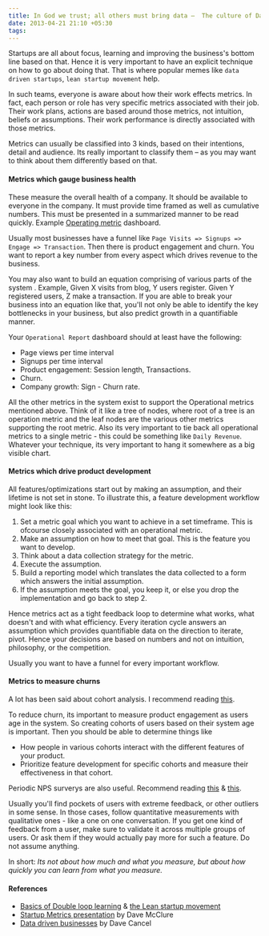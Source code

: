 ```yaml
---
title: In God we trust; all others must bring data –  The culture of Data driven startups
date: 2013-04-21 21:10 +05:30
tags:
---
```


Startups are all about focus, learning and improving the business's bottom line based on that. Hence it is very important to have an explicit technique on how to go about doing that. That is where popular memes like `data driven startups`, `lean startup movement` help. 

In such teams, everyone is aware about how their work effects metrics. In fact, each person or role has very specific metrics associated with their job. Their work plans, actions are based around those metrics, not intuition, beliefs or assumptions. Their work performance is directly associated with those metrics.

Metrics can usually be classified into 3 kinds, based on their intentions, detail and audience. Its really important to classify them – as you may want to think about them differently based on that.

#### Metrics which gauge business health

These measure the overall health of a company. It should be available to everyone in the company. It must provide time framed as well as cumulative numbers. This must be presented in a summarized manner to be read quickly. Example [Operating metric](http://en.wikipedia.org/wiki/Performance_metric) dashboard.

Usually most businesses have a funnel like `Page Visits => Signups => Engage => Transaction`. Then there is product engagement and churn. You want to report a key number from every aspect which drives revenue to the business.

You may also want to build an equation comprising of various parts of the system . Example, Given X visits from blog, Y users register. Given Y registered users, Z make a transaction. If you are able to break your business into an equation like that, you'll not only be able to identify the key bottlenecks in your business, but also predict growth in a quantifiable manner.

Your `Operational Report` dashboard should at least have the following:

* Page views per time interval
* Signups per time interval
* Product engagement: Session length, Transactions.
* Churn.
* Company growth: Sign - Churn rate.

All the other metrics in the system exist to support the Operational metrics mentioned above. Think of it like a tree of nodes, where root of a tree is an operation metric and the leaf nodes are the various other metrics supporting the root metric. Also its very important to tie back all operational metrics to a single metric - this could be something like `Daily Revenue`. Whatever your technique, its very important to hang it somewhere as a big visible chart.

#### Metrics which drive product development

All features/optimizations start out by making an assumption, and their lifetime is not set in stone. To illustrate this, a feature development workflow might look like this:

1. Set a metric goal which you want to achieve in a set timeframe. This is ofcourse closely associated with an operational metric.
2. Make an assumption on how to meet that goal. This is the feature you want to develop.
3. Think about a data collection strategy for the metric.
4. Execute the assumption.
5. Build a reporting model which translates the data collected to a form which answers the initial assumption.
6. If the assumption meets the goal, you keep it, or else you drop the implementation and go back to step 2.

Hence metrics act as a tight feedback loop to determine what works, what doesn't and with what efficiency. Every iteration cycle answers an assumption which provides quantifiable data on the direction to iterate, pivot. Hence your decisions are based on numbers and not on intuition, philosophy, or the competition.

Usually you want to have a funnel for every important workflow.

#### Metrics to measure churns

A lot has been said about cohort analysis. I recommend reading [this](http://jonathonbalogh.com/2012/03/24/introduction-to-cohort-analysis-for-startups/).

To reduce churn, its important to measure product engagement as users age in the system. So creating cohorts of users based on their system age is important. Then you should be able to determine things like

* How people in various cohorts interact with the different features of your product.
* Prioritize feature development for specific cohorts and measure their effectiveness in that cohort.

Periodic NPS surverys are also useful. Recommend reading [this](http://www.surveymonkey.com/mp/net-promoter-score/) & [this](http://blog.surveymonkey.com/blog/2013/04/10/qualitative-vs-quantitative/).

Usually you'll find pockets of users with extreme feedback, or other outliers in some sense. In those cases, follow quantitative measurements with qualitative ones - like a one on one conversation.  If you get one kind of feedback from a user, make sure to validate it across multiple groups of users. Or ask them if they would actually pay more for such a feature. Do not assume anything.

In short: _Its not about how much and what you measure, but about how quickly you can learn from what you measure._


#### References

* [Basics of Double loop learning](http://www.afs.org/blog/icl/?p=2653) & [the Lean startup movement](http://en.wikipedia.org/wiki/Lean_Startup)
* [Startup Metrics presentation](http://www.slideshare.net/dmc500hats/startup-metrics-for-pirates-seedcamp-sept-2009?from=ss_embed) by Dave McClure
* [Data driven businesses](http://www.everytalk.tv/talks/2396-Business-of-Software-Data-Driven-Businesses) by Dave Cancel